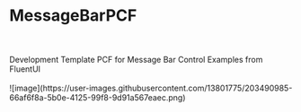 # MessageBarPCF
<br/>
<br/>
Development Template PCF for Message Bar Control Examples from FluentUI
<br/>
<br/>
![image](https://user-images.githubusercontent.com/13801775/203490985-66af6f8a-5b0e-4125-99f8-9d91a567eaec.png)
